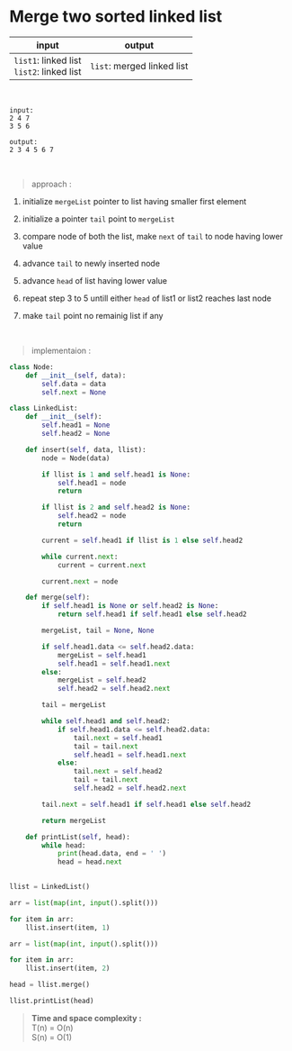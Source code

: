 # Merge two sorted linked list

| input | output |
| --- | --- |
| `list1`: linked list<br>`list2`: linked list | `list`: merged linked list |

<br>

```
input:
2 4 7
3 5 6

output:
2 3 4 5 6 7
```

<br>

> approach :

1. initialize `mergeList` pointer to list having smaller first element

2. initialize a pointer `tail` point to `mergeList`

3. compare node of both the list, make `next` of `tail` to node having lower value

4. advance `tail` to newly inserted node

5. advance `head` of list having lower value

6. repeat step 3 to 5 untill either `head` of list1 or list2 reaches last node

7. make `tail` point no remainig list if any

<br>

> implementaion :

```python
class Node:
    def __init__(self, data):
        self.data = data
        self.next = None

class LinkedList:
    def __init__(self):
        self.head1 = None
        self.head2 = None

    def insert(self, data, llist):
        node = Node(data)

        if llist is 1 and self.head1 is None:
            self.head1 = node
            return

        if llist is 2 and self.head2 is None:
            self.head2 = node
            return 

        current = self.head1 if llist is 1 else self.head2

        while current.next:
            current = current.next

        current.next = node

    def merge(self):
        if self.head1 is None or self.head2 is None:
            return self.head1 if self.head1 else self.head2

        mergeList, tail = None, None

        if self.head1.data <= self.head2.data:
            mergeList = self.head1
            self.head1 = self.head1.next
        else:
            mergeList = self.head2
            self.head2 = self.head2.next

        tail = mergeList

        while self.head1 and self.head2:
            if self.head1.data <= self.head2.data:
                tail.next = self.head1
                tail = tail.next
                self.head1 = self.head1.next
            else:
                tail.next = self.head2
                tail = tail.next
                self.head2 = self.head2.next

        tail.next = self.head1 if self.head1 else self.head2

        return mergeList

    def printList(self, head):
        while head:
            print(head.data, end = ' ')
            head = head.next
    

llist = LinkedList()

arr = list(map(int, input().split()))

for item in arr:
    llist.insert(item, 1)

arr = list(map(int, input().split()))

for item in arr:
    llist.insert(item, 2)

head = llist.merge()

llist.printList(head)
```

> **Time and space complexity :**
<br>T(n) = O(n)
<br>S(n) = O(1)